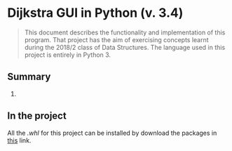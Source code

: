 # Dijkstra GUI in Python (v. 3.4)

> This document describes the functionality and implementation 
of this program. That project has the aim of exercising concepts
learnt during the 2018/2 class of Data Structures. The language used
in this project is entirely in Python 3.  

## Summary
1. 

## In the project  

All the _.whl_ for this project can be installed by download the
packages in [this](https://www.lfd.uci.edu/~gohlke/pythonlibs/) link.